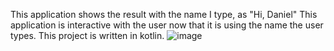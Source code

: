 This application shows the result with the name I type, as "Hi, Daniel"
This application is interactive with the user now that it is using the name the user types.
This project is written in kotlin.
![image](https://github.com/seungwoo900/HelloWorldLab/assets/127364294/e6a4662b-142d-4c9c-ab81-9db8740b643f)
